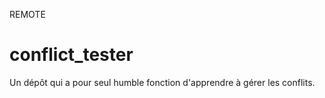REMOTE
# conflict_tester

Un dépôt qui a pour seul humble fonction d'apprendre à gérer les conflits.
